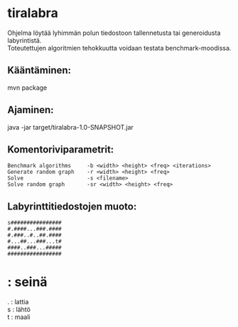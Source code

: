 ﻿tiralabra
=========

Ohjelma löytää lyhimmän polun tiedostoon tallennetusta tai generoidusta labyrintistä.  
Toteutettujen algoritmien tehokkuutta voidaan testata benchmark-moodissa.


Kääntäminen:
------------
mvn package


Ajaminen:
---------
java -jar target/tiralabra-1.0-SNAPSHOT.jar


Komentoriviparametrit:
-----------
	Benchmark algorithms     -b <width> <height> <freq> <iterations>
	Generate random graph    -r <width> <height> <freq>
	Solve                    -s <filename>
	Solve random graph       -sr <width> <height> <freq>


Labyrinttitiedostojen muoto:
----------------------------
	s################
	#.####...###.####
	#.###..#..##.####
	#...##...###...t#
	####..###...#####
	#################

# : seinä  
. : lattia  
s : lähtö  
t : maali  
